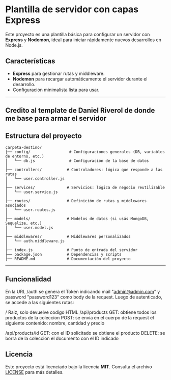 # Plantilla de servidor con capas Express

Este proyecto es una plantilla básica para configurar un servidor con **Express** y **Nodemon**, ideal para iniciar rápidamente nuevos desarrollos en Node.js.

## Características

- **Express** para gestionar rutas y middleware.
- **Nodemon** para recargar automáticamente el servidor durante el desarrollo.
- Configuración minimalista lista para usar.

---

## Credito al template de Daniel Riverol de donde me base para armar el servidor


## Estructura del proyecto
``` plaintext
carpeta-destino/
├── config/                 # Configuraciones generales (DB, variables de entorno, etc.)
│   └── db.js               # Configuración de la base de datos
│
├── controllers/           # Controladores: lógica que responde a las rutas
│   └── user.controller.js
│
├── services/              # Servicios: lógica de negocio reutilizable
│   └── user.service.js
│
├── routes/                # Definición de rutas y middlewares asociados
│   └── user.routes.js
│
├── models/                # Modelos de datos (si usás MongoDB, Sequelize, etc.)
│   └── user.model.js
│
├── middlewares/           # Middlewares personalizados
│   └── auth.middleware.js
│
├── index.js               # Punto de entrada del servidor
├── package.json           # Dependencias y scripts
├── README.md              # Documentación del proyecto

```
---

## Funcionalidad

En la URL /auth se genera el Token indicando mail "admin@admin.com" y password "password123" como body de la request.
Luego de autenticado, se accede a las siguientes rutas:

/ Raiz, solo devuelve codigo HTML
/api/products
GET: obtiene todos los productos de la coleccion
POST: se envia en el cuerpo de la request el siguiente contenido: nombre, cantidad y precio

/api/products/id
GET: con el ID solicitado se obtiene el producto
DELETE: se borra de la coleccion el documento con el ID indicado

## Licencia

Este proyecto está licenciado bajo la licencia **MIT**. Consulta el archivo [LICENSE](./LICENSE) para más detalles.
